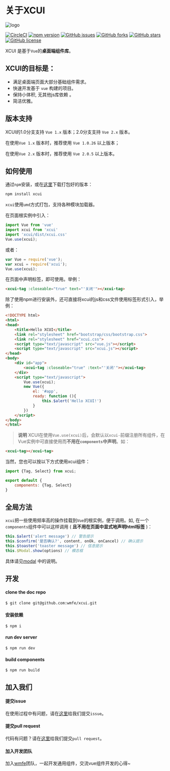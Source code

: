 # 关于XCUI

![logo](https://github.com/wmfe/xcui/raw/master/src/assets/logo_nobg_128x128@2x.png)

[![CircleCI](https://img.shields.io/circleci/project/wmfe/xcui/2.0.svg)](https://circleci.com/gh/wmfe/xcui/tree/2.0)
[![npm version](https://img.shields.io/npm/v/xcui.svg)](https://www.npmjs.com/package/xcui)
[![GitHub issues](https://img.shields.io/github/issues/wmfe/xcui.svg)](https://github.com/wmfe/xcui/issues)
[![GitHub forks](https://img.shields.io/github/forks/wmfe/xcui.svg)](https://github.com/wmfe/xcui/network)
[![GitHub stars](https://img.shields.io/github/stars/wmfe/xcui.svg)](https://github.com/wmfe/xcui/stargazers)
[![GitHub license](https://img.shields.io/badge/license-MIT-blue.svg)](https://raw.githubusercontent.com/wmfe/xcui/1.0/LICENSE)

XCUI 是基于`Vue`的**桌面端组件库**。

## XCUI的目标是：

+ 满足桌面端页面大部分基础组件需求。
+ 快速开发基于 `vue` 构建的项目。
+ 保持小体积, 无其他js库依赖 。
+ 简洁优雅。

## 版本支持

XCUI的1.0分支支持 `Vue 1.x` 版本；2.0分支支持 `Vue 2.x` 版本。

在使用`Vue 1.x` 版本时，推荐使用 `Vue 1.0.26` 以上版本；

在使用`Vue 2.x` 版本时，推荐使用 `Vue 2.0.5` 以上版本。



## 如何使用

通过`npm`安装，或在[这里](https://github.com/wmfe/xcui/releases)下载打包好的版本：

```bash
npm install xcui
```

`xcui`使用`umd`方式打包，支持各种模块加载器。

在页面根实例中引入：

```javascript
import Vue from 'vue'
import xcui from 'xcui'
import 'xcui/dist/xcui.css'
Vue.use(xcui);
```

或者：

```javascript
var Vue = require('vue');
var xcui = require('xcui');
Vue.use(xcui);
```

在页面中声明标签，即可使用。举例：

```html
<xcui-tag :closeable="true" text="'关闭'"></xcui-tag>
```

除了使用npm进行安装外，还可直接将xcui的js和css文件使用标签形式引入，举例：

```html
<!DOCTYPE html>
<html>
<head>
    <title>Hello XCUI</title>
    <link rel="stylesheet" href="bootstrap/css/bootstrap.css">
    <link rel="stylesheet" href="xcui.css">
    <script type="text/javascript" src="vue.js"></script>
    <script type="text/javascript" src="xcui.js"></script>
</head>
<body>
    <div id="app">
        <xcui-tag :closeable="true" :text="'关闭'"></xcui-tag>
    </div>
    <script type="text/javascript">
        Vue.use(xcui);
        new Vue({
            el: '#app',
            ready: function (){
                this.$alert('Hello XCUI!')
            }
        })
    </script>
</body>
</html>
```

> **说明**
> XCUI在使用`Vue.use(xcui)`后，会默认以`xcui-`前缀注册所有组件，在Vue实例中可直接使用而**不用在`components`中声明**。如：

```html
<xcui-tag></xcui-tag>
```

当然，您也可以按以下方式使用xcui组件：

```js
import {Tag, Select} from xcui;

export default {
    components: {Tag, Select}
}

```

## 全局方法

`xcui`把一些使用频率高的操作挂载到`Vue`的根实例，便于调用。如, 在一个`components`组件中可以这样调用 ( **且不用在页面中显式地声明html标签** )：

```javascript
this.$alert('alert message') // 警告提示
this.$confirm('是否确认?', content, onOk, onCancel) // 确认提示
this.$toaster('toaster message') // 信息提示
this.$Modal.show(options) // 模态框
```
具体请见[modal](https://wmfe.github.io/xcui/#!/component/modal) 中的说明。


## 开发

#### clone the doc repo
```
$ git clone git@github.com:wmfe/xcui.git
```
#### 安装依赖
```
$ npm i
```
#### run dev server
```
$ npm run dev
```
#### build components
```
$ npm run build
```

## 加入我们

#### 提交issue

在使用过程中有问题，请在[这里](https://github.com/wmfe/xcui/issues)给我们提交`issue`。

#### 提交pull request

代码有问题？请在[这里](https://github.com/wmfe/xcui/pulls)给我们提交`pull request`。

#### 加入开发团队

加入[wmfe](https://github.com/wmfe)团队，一起开发通用组件，交流vue组件开发的心得~
